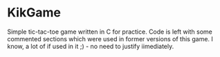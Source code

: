 # KikGame
Simple tic-tac-toe game written in C for practice.
Code is left with some commented sections which were used in former versions of this game.
I know, a lot of if used in it ;) - no need to justify iimediately.
